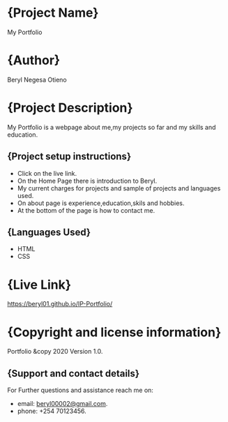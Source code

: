 # {Project Name}
My Portfolio
# {Author}
Beryl Negesa Otieno
# {Project Description}
My Portfolio is a webpage about me,my projects so far and my skills and education.
## {Project setup instructions}
* Click on the live link.
* On the Home Page there is introduction to Beryl.
* My current charges for projects and sample of projects and languages used.
* On about page is experience,education,skils and hobbies.
* At the bottom of the page is how to contact me.
## {Languages Used}
* HTML
* CSS
# {Live Link}
https://beryl01.github.io/IP-Portfolio/

# {Copyright and license information}
Portfolio &copy 2020 Version 1.0.
## {Support and contact details}
For Further questions and assistance reach me on:
* email: beryl00002@gmail.com.
* phone: +254 70123456.


